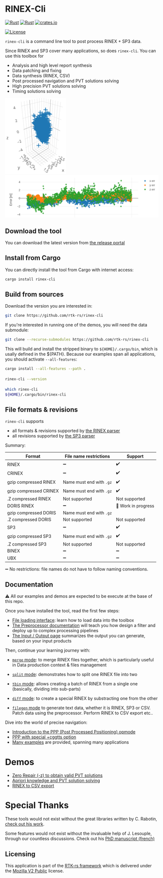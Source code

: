 RINEX-Cli
=========

[![Rust](https://github.com/rtk-rs/rinex-cli/actions/workflows/rust.yml/badge.svg)](https://github.com/rtk-rs/rinex-cli/actions/workflows/rust.yml)
[![Rust](https://github.com/rtk-rs/rinex-cli/actions/workflows/daily.yml/badge.svg)](https://github.com/rtk-rs/rinex-cli/actions/workflows/daily.yml)
[![crates.io](https://img.shields.io/crates/v/rinex-cli.svg)](https://crates.io/crates/rinex-cli)

[![License](https://img.shields.io/badge/license-MPL_2.0-orange?style=for-the-badge&logo=mozilla)](https://github.com/rtk-rs/rinex-cli/blob/main/LICENSE)

`rinex-cli` is a command line tool to post process RINEX + SP3 data.  

Since RINEX and SP3 cover many applications, so does `rinex-cli`. You can use
this toolbox for

- Analysis and high level report synthesis
- Data patching and fixing
- Data synthesis (RINEX, CSV)
- Post processed navigation and PVT solutions solving
- High precision PVT solutions solving 
- Timing solutions solving

<img src="plots/errors-3d.png" alt="3D Errors" style="display: inline-block; width=100px" />
<img src="plots/errors-coords.png" alt="3D Errors" style="display: inline-block; width=100px" />

## Download the tool

You can download the latest version from [the release portal](https://github.com/rtk-rs/rinex-cli/releases)

## Install from Cargo

You can directly install the tool from Cargo with internet access:

```bash
cargo install rinex-cli
```

## Build from sources

Download the version you are interested in:

```bash
git clone https://github.com/rtk-rs/rinex-cli
```

If you're interested in running one of the demos, you will need the data submodule:

```bash
git clone --recurse-submodules https://github.com/rtk-rs/rinex-cli
```

This will build and install the stripped binary to `${HOME}/.cargo/bin`, which
is usally defined in the ${PATH}. Because our examples span all applications, you should
activate `--all-features`:

```bash
cargo install --all-features --path .

rinex-cli --version

which rinex-cli
${HOME}/.cargo/bin/rinex-cli
```

## File formats & revisions

`rinex-cli` supports 

- all formats & revisions supported by [the RINEX parser](https://github.com/rtk-rs/rinex)
- all revisions supported by [the SP3 parser](https://github.com/rtk-rs/sp3)

Summary:

| Format                 | File name restrictions            |    Support                         |
|------------------------|-----------------------------------|------------------------------------|
| RINEX                  | :heavy_minus_sign:                | :heavy_check_mark:                 |
| CRINEX                 | :heavy_minus_sign:                | :heavy_check_mark:                 | 
| gzip compressed RINEX  | Name must end with `.gz`          | :heavy_check_mark:                 | 
| gzip compressed CRINEX | Name must end with `.gz`          | :heavy_check_mark:                 | 
| .Z compressed RINEX    | Not supported                     | Not supported                      |
| DORIS RINEX            | :heavy_minus_sign:                | :construction: Work in progress    |
| gzip compressed DORIS  | Name must end with `.gz`          | 
| .Z compressed DORIS    | Not supported                     | Not supported                      |
| SP3                    | :heavy_minus_sign:                | :heavy_check_mark:                 | 
| gzip compressed SP3    | Name must end with `.gz`          | :heavy_check_mark:                 | 
| .Z compressed SP3      | Not supported                     | Not supported                      |
| BINEX                  | :heavy_minus_sign:                | :heavy_minus_sign:                 |
| UBX                    | :heavy_minus_sign:                | :heavy_minus_sign:                 |

:heavy_minus_sign: No restrictions: file names do not have to follow naming conventions.  

## Documentation

:warning: All our examples and demos are expected to be execute at the base of this repo.

Once you have installed the tool, read the first few steps:

- [File loading interface](./documentation/FileLoading.md): learn how to load data into the toolbox
- [The Preprocessor documentation](./documentation/Preprocessor.md) will teach you
how design a filter and deploy up to complex processing pipelines
- [The Input / Output page](./documentation/InputOutput.md) summarizes the output you can
generate, based on your input products

Then, continue your learning journey with:

- [`merge` mode](./documentation/Merge.md): to merge RINEX files together,
which is particularly useful in Data production context & files management

- [`split` mode](./documentation/Split.md): demonstrates how to
split one RINEX file into two

- [`tbin` mode](./documentation/Tbin.md): allows creating a batch of RINEX
from a single one (basically, dividing into sub-parts)

- [`diff` mode](./documentation/Diff.md): to create a special RINEX
by substracting one from the other

- [`filegen` mode](./documentation/Filegen.md) to generate text data, whether it is
RINEX, SP3 or CSV. Patch data using the preprocessor. Perform RINEX to CSV export etc..

Dive into the world of precise navigation:

- [Introduction to the PPP (Post Processed Positioning) opmode](./documentation/PPP.md)
- [PPP with special +cggtts option](./documentation/CGGTTS.md)
- [Many examples](./examples/README.md) are provided, spanning many applications

Demos
=====

- [Zero Repair (-z) to obtain valid PVT solutions](./demos/zero-repair-ppp)
- [Apriori knowledge and PVT solution solving](./demos)
- [RINEX to CSV export](./demos)

Special Thanks
==============

These tools would not exist without the great libraries written by C. Rabotin, 
[check out his work](https://github.com/nyx-space).  

Some features would not exist without the invaluable help of J. Lesouple, through
our countless discussions. Check out his 
[PhD manuscript (french)](http://perso.recherche.enac.fr/~julien.lesouple/fr/publication/thesis/THESIS.pdf?fbclid=IwAR3WlHm0eP7ygRzywbL07Ig-JawvsdCEdvz1umJJaRRXVO265J9cp931YyI)

## Licensing

This application is part of the [RTK-rs framework](https://github.com/rtk-rs) which
is delivered under the [Mozilla V2 Public](https://www.mozilla.org/en-US/MPL/2.0) license.
